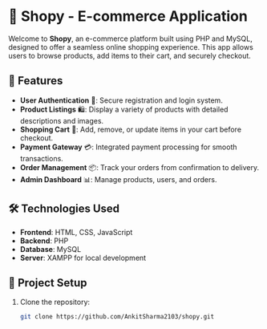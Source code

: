 # 🛒 Shopy - E-commerce Application

Welcome to **Shopy**, an e-commerce platform built using PHP and MySQL, designed to offer a seamless online shopping experience. This app allows users to browse products, add items to their cart, and securely checkout.

## 🚀 Features

- **User Authentication** 🔐: Secure registration and login system.
- **Product Listings** 🛍️: Display a variety of products with detailed descriptions and images.
- **Shopping Cart** 🛒: Add, remove, or update items in your cart before checkout.
- **Payment Gateway** 💳: Integrated payment processing for smooth transactions.
- **Order Management** 📦: Track your orders from confirmation to delivery.
- **Admin Dashboard** 📊: Manage products, users, and orders.

## 🛠️ Technologies Used

- **Frontend**: HTML, CSS, JavaScript
- **Backend**: PHP
- **Database**: MySQL
- **Server**: XAMPP for local development

## 📂 Project Setup

1. Clone the repository:
   ```bash
   git clone https://github.com/AnkitSharma2103/shopy.git
